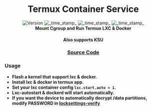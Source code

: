 <h1 align="center">Termux Container Service</h1>

<div align="center">
  <!-- Version -->
    <img src="https://img.shields.io/badge/Version-v1.3-blue.svg?longCache=true&style=popout-square"
      alt="Version" />
  <!-- Last Updated -->
    <img src="https://img.shields.io/badge/Updated-2024.12.01-green.svg?longCache=true&style=flat-square"
      alt="_time_stamp_" />
  <!-- Min Magisk -->
    <img src="https://img.shields.io/badge/MinMagisk-27.0-red.svg?longCache=true&style=flat-square"
      alt="_time_stamp_" />
  <!-- Min KSU -->
    <img src="https://img.shields.io/badge/MinKernelSU-0.9.5-red.svg?longCache=true&style=flat-square"
      alt="_time_stamp_" /></div>

<div align="center">
  <strong>Mount Cgroup and Run Termux LXC & Docker 
  <h4>Also supports KSU</h4>
</div>

<div align="center">
  <h3>
    <a href="https://github.com/5kind/termux-contaner">
      Source Code
    </a>
  </h3>
</div>

### Usage
- Flash a kernel that support lxc & docker.
- Install lxc & docker in termux app.
- Set your lxc container config `lxc.start.auto = 1`.
- Lxc-autostart & dockerd will start automatically.
- If you want the device to automatically decrypt /data partitions,
modify PASSWORD in [locksettings-verify](./bin/locksettings-verify)